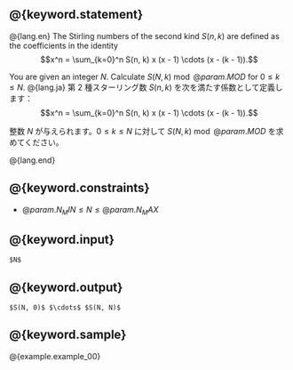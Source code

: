 ## @{keyword.statement}
@{lang.en}
The Stirling numbers of the second kind $S(n, k)$ are defined as the coefficients in the identity
$$x^n = \sum_{k=0}^n S(n, k) x (x - 1) \cdots (x - (k - 1)).$$

You are given an integer $N$.
Calculate $S(N, k) \bmod @{param.MOD}$ for $0 \le k \le N$.
@{lang.ja}
第 $2$ 種スターリング数 $S(n,k)$ を次を満たす係数として定義します：
$$x^n = \sum_{k=0}^n S(n, k) x (x - 1) \cdots (x - (k - 1)).$$

整数 $N$ が与えられます。$0\leq k\leq N$ に対して $S(N, k) \bmod @{param.MOD}$ を求めてください。

@{lang.end}

## @{keyword.constraints}

- $@{param.N_MIN} \le N \le @{param.N_MAX}$

## @{keyword.input}

~~~
$N$
~~~

## @{keyword.output}

~~~
$S(N, 0)$ $\cdots$ $S(N, N)$
~~~

## @{keyword.sample}

@{example.example_00}
